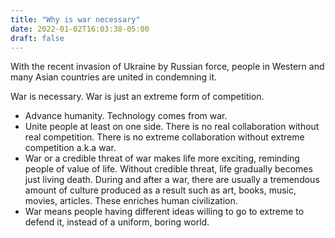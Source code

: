 ```yaml
---
title: "Why is war necessary"
date: 2022-01-02T16:03:38-05:00
draft: false
---
```

With the recent invasion of Ukraine by Russian force, people in Western and many Asian countries are united in condemning it. 

War is necessary. War is just an extreme form of competition.

* Advance humanity. Technology comes from war.
* Unite people at least on one side. There is no real collaboration without real competition. There is no extreme collaboration without extreme competition a.k.a war.
* War or a credible threat of war makes life more exciting, reminding people of value of life. Without credible threat, life gradually becomes just living death. During and after a war, there are usually a tremendous amount of culture produced as a result such as art, books, music, movies, articles. These enriches human civilization.
* War means people having different ideas willing to go to extreme to defend it, instead of a uniform, boring world.